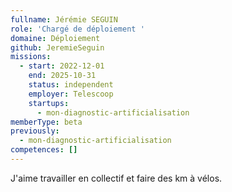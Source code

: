 ```yaml
---
fullname: Jérémie SEGUIN
role: 'Chargé de déploiement '
domaine: Déploiement
github: JeremieSeguin
missions:
  - start: 2022-12-01
    end: 2025-10-31
    status: independent
    employer: Telescoop
    startups:
      - mon-diagnostic-artificialisation
memberType: beta
previously:
  - mon-diagnostic-artificialisation
competences: []
---
```

J'aime travailler en collectif et faire des km à vélos.
